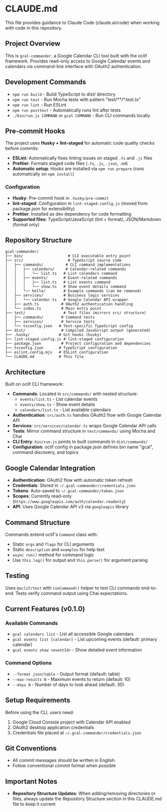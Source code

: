 # CLAUDE.md

This file provides guidance to Claude Code (claude.ai/code) when working with code in this repository.

## Project Overview

This is `gcal-commander`, a Google Calendar CLI tool built with the oclif framework. Provides read-only access to Google Calendar events and calendars via command-line interface with OAuth2 authentication.

## Development Commands

- `npm run build` - Build TypeScript to dist/ directory
- `npm run test` - Run Mocha tests with pattern "test/**/*.test.ts"  
- `npm run lint` - Run ESLint
- `npm run posttest` - Automatically runs lint after tests
- `./bin/run.js COMMAND` or `gcal COMMAND` - Run CLI commands locally

## Pre-commit Hooks

The project uses **Husky + lint-staged** for automatic code quality checks before commits:

- **ESLint**: Automatically fixes linting issues on staged `.ts` and `.js` files
- **Prettier**: Formats staged code files (`.ts`, `.js`, `.json`, `.md`)
- **Automatic setup**: Hooks are installed via `npm run prepare` (runs automatically on `npm install`)

### Configuration
- **Husky**: Pre-commit hook in `.husky/pre-commit`
- **lint-staged**: Configuration in `lint-staged.config.js` (moved from package.json for extensibility)
- **Prettier**: Installed as dev dependency for code formatting
- **Supported files**: TypeScript/JavaScript (lint + format), JSON/Markdown (format only)

## Repository Structure

```
gcal-commander/
├── bin/                    # CLI executable entry point
├── src/                    # TypeScript source code
│   ├── commands/          # CLI command implementations
│   │   ├── calendars/     # Calendar-related commands
│   │   │   └── list.ts   # List calendars command
│   │   ├── events/       # Event-related commands
│   │   │   ├── list.ts   # List events command
│   │   │   └── show.ts   # Show event details command
│   │   └── hello/        # Example commands (can be removed)
│   ├── services/         # Business logic services
│   │   └── calendar.ts   # Google Calendar API wrapper
│   ├── auth.ts          # OAuth2 authentication handling
│   └── index.ts         # Main entry point
├── test/                 # Test files (mirrors src/ structure)
│   ├── commands/        # Command tests
│   ├── services/        # Service tests
│   └── tsconfig.json   # Test-specific TypeScript config
├── dist/                # Compiled JavaScript output (generated)
├── .husky/             # Git hooks (husky)
├── lint-staged.config.js # lint-staged configuration
├── package.json         # Project configuration and dependencies
├── tsconfig.json       # TypeScript configuration
├── eslint.config.mjs   # ESLint configuration
└── CLAUDE.md           # This file
```

## Architecture

Built on oclif CLI framework:
- **Commands**: Located in `src/commands/` with nested structure:
  - `events/list.ts` - List calendar events
  - `events/show.ts` - Show event details
  - `calendars/list.ts` - List available calendars
- **Authentication**: `src/auth.ts` handles OAuth2 flow with Google Calendar API
- **Services**: `src/services/calendar.ts` wraps Google Calendar API calls
- **Tests**: Mirror command structure in `test/commands/` using Mocha and Chai
- **CLI Entry**: `bin/run.js` points to built commands in `dist/commands/`
- **Configuration**: oclif config in package.json defines bin name "gcal", command discovery, and topics

## Google Calendar Integration

- **Authentication**: OAuth2 flow with automatic token refresh
- **Credentials**: Stored in `~/.gcal-commander/credentials.json`
- **Tokens**: Auto-saved to `~/.gcal-commander/token.json`
- **Scopes**: Currently read-only (`https://www.googleapis.com/auth/calendar.readonly`)
- **API**: Uses Google Calendar API v3 via `googleapis` library

## Command Structure

Commands extend oclif's `Command` class with:
- Static `args` and `flags` for CLI arguments
- Static `description` and `examples` for help text
- `async run()` method for command logic
- Use `this.log()` for output and `this.parse()` for argument parsing

## Testing

Uses `@oclif/test` with `runCommand()` helper to test CLI commands end-to-end. Tests verify command output using Chai expectations.

## Current Features (v0.1.0)

### Available Commands
- `gcal calendars list` - List all accessible Google calendars
- `gcal events list [calendar]` - List upcoming events (default: primary calendar)
- `gcal events show <eventId>` - Show detailed event information

### Command Options
- `--format json|table` - Output format (default: table)
- `--max-results N` - Maximum events to return (default: 10)
- `--days N` - Number of days to look ahead (default: 30)

## Setup Requirements

Before using the CLI, users need:
1. Google Cloud Console project with Calendar API enabled
2. OAuth2 desktop application credentials
3. Credentials file placed at `~/.gcal-commander/credentials.json`

## Git Conventions

- All commit messages should be written in English
- Follow conventional commit format when possible

## Important Notes

- **Repository Structure Updates**: When adding/removing directories or files, always update the Repository Structure section in this CLAUDE.md file to keep it current